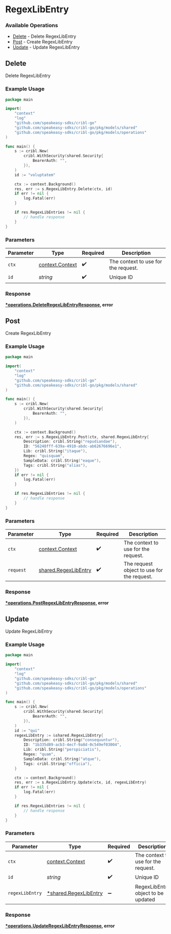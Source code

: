 # RegexLibEntry

### Available Operations

* [Delete](#delete) - Delete RegexLibEntry
* [Post](#post) - Create RegexLibEntry
* [Update](#update) - Update RegexLibEntry

## Delete

Delete RegexLibEntry

### Example Usage

```go
package main

import(
	"context"
	"log"
	"github.com/speakeasy-sdks/cribl-go"
	"github.com/speakeasy-sdks/cribl-go/pkg/models/shared"
	"github.com/speakeasy-sdks/cribl-go/pkg/models/operations"
)

func main() {
    s := cribl.New(
        cribl.WithSecurity(shared.Security{
            BearerAuth: "",
        }),
    )
    id := "voluptatem"

    ctx := context.Background()
    res, err := s.RegexLibEntry.Delete(ctx, id)
    if err != nil {
        log.Fatal(err)
    }

    if res.RegexLibEntries != nil {
        // handle response
    }
}
```

### Parameters

| Parameter                                             | Type                                                  | Required                                              | Description                                           |
| ----------------------------------------------------- | ----------------------------------------------------- | ----------------------------------------------------- | ----------------------------------------------------- |
| `ctx`                                                 | [context.Context](https://pkg.go.dev/context#Context) | :heavy_check_mark:                                    | The context to use for the request.                   |
| `id`                                                  | *string*                                              | :heavy_check_mark:                                    | Unique ID                                             |


### Response

**[*operations.DeleteRegexLibEntryResponse](../../models/operations/deleteregexlibentryresponse.md), error**


## Post

Create RegexLibEntry

### Example Usage

```go
package main

import(
	"context"
	"log"
	"github.com/speakeasy-sdks/cribl-go"
	"github.com/speakeasy-sdks/cribl-go/pkg/models/shared"
)

func main() {
    s := cribl.New(
        cribl.WithSecurity(shared.Security{
            BearerAuth: "",
        }),
    )

    ctx := context.Background()
    res, err := s.RegexLibEntry.Post(ctx, shared.RegexLibEntry{
        Description: cribl.String("repudiandae"),
        ID: "56248fff-639a-4910-abdc-ab62676696e1",
        Lib: cribl.String("itaque"),
        Regex: "quisquam",
        SampleData: cribl.String("eaque"),
        Tags: cribl.String("alias"),
    })
    if err != nil {
        log.Fatal(err)
    }

    if res.RegexLibEntries != nil {
        // handle response
    }
}
```

### Parameters

| Parameter                                                    | Type                                                         | Required                                                     | Description                                                  |
| ------------------------------------------------------------ | ------------------------------------------------------------ | ------------------------------------------------------------ | ------------------------------------------------------------ |
| `ctx`                                                        | [context.Context](https://pkg.go.dev/context#Context)        | :heavy_check_mark:                                           | The context to use for the request.                          |
| `request`                                                    | [shared.RegexLibEntry](../../models/shared/regexlibentry.md) | :heavy_check_mark:                                           | The request object to use for the request.                   |


### Response

**[*operations.PostRegexLibEntryResponse](../../models/operations/postregexlibentryresponse.md), error**


## Update

Update RegexLibEntry

### Example Usage

```go
package main

import(
	"context"
	"log"
	"github.com/speakeasy-sdks/cribl-go"
	"github.com/speakeasy-sdks/cribl-go/pkg/models/shared"
	"github.com/speakeasy-sdks/cribl-go/pkg/models/operations"
)

func main() {
    s := cribl.New(
        cribl.WithSecurity(shared.Security{
            BearerAuth: "",
        }),
    )
    id := "qui"
    regexLibEntry := &shared.RegexLibEntry{
        Description: cribl.String("consequuntur"),
        ID: "1b335d89-acb3-4ecf-9a8d-0c549ef03004",
        Lib: cribl.String("perspiciatis"),
        Regex: "quam",
        SampleData: cribl.String("atque"),
        Tags: cribl.String("officia"),
    }

    ctx := context.Background()
    res, err := s.RegexLibEntry.Update(ctx, id, regexLibEntry)
    if err != nil {
        log.Fatal(err)
    }

    if res.RegexLibEntries != nil {
        // handle response
    }
}
```

### Parameters

| Parameter                                                     | Type                                                          | Required                                                      | Description                                                   |
| ------------------------------------------------------------- | ------------------------------------------------------------- | ------------------------------------------------------------- | ------------------------------------------------------------- |
| `ctx`                                                         | [context.Context](https://pkg.go.dev/context#Context)         | :heavy_check_mark:                                            | The context to use for the request.                           |
| `id`                                                          | *string*                                                      | :heavy_check_mark:                                            | Unique ID                                                     |
| `regexLibEntry`                                               | [*shared.RegexLibEntry](../../models/shared/regexlibentry.md) | :heavy_minus_sign:                                            | RegexLibEntry object to be updated                            |


### Response

**[*operations.UpdateRegexLibEntryResponse](../../models/operations/updateregexlibentryresponse.md), error**

